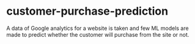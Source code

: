 # customer-purchase-prediction
A data of Google analytics for a website is taken and few ML models are made to predict whether the customer will purchase from the site or not.
